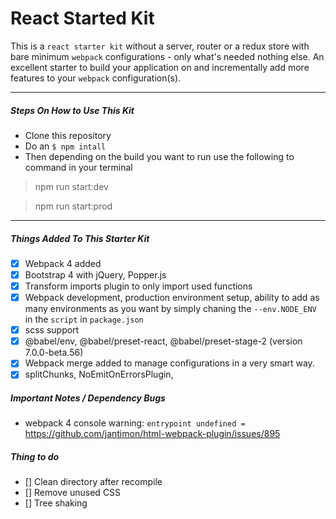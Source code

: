 # React Started Kit

This is a `react starter kit` without a server, router or a redux store with bare minimum `webpack` configurations - only what's needed nothing else. An excellent starter to build your application on and incrementally add more features to your `webpack` configuration(s).

***

##### Steps On How to Use This Kit
* Clone this repository
* Do an `$ npm intall`
* Then depending on the build you want to run use the following to command in your terminal

> npm run start:dev

> npm run start:prod

***

##### Things Added To This Starter Kit
- [x] Webpack 4 added
- [x] Bootstrap 4 with jQuery, Popper.js
- [x] Transform imports plugin to only import used functions
- [x] Webpack development, production environment setup, ability to add as many environments as you want by simply chaning the ```--env.NODE_ENV``` in the `script` in `package.json`
- [x] scss support
- [x] @babel/env, @babel/preset-react, @babel/preset-stage-2 (version 7.0.0-beta.56)
- [x] Webpack merge added to manage configurations in a very smart way.
- [x] splitChunks, NoEmitOnErrorsPlugin,

##### Important Notes / Dependency Bugs
- webpack 4 console warning: `entrypoint undefined =` https://github.com/jantimon/html-webpack-plugin/issues/895


##### Thing to do
- [] Clean directory after recompile
- [] Remove unused CSS
- [] Tree shaking
